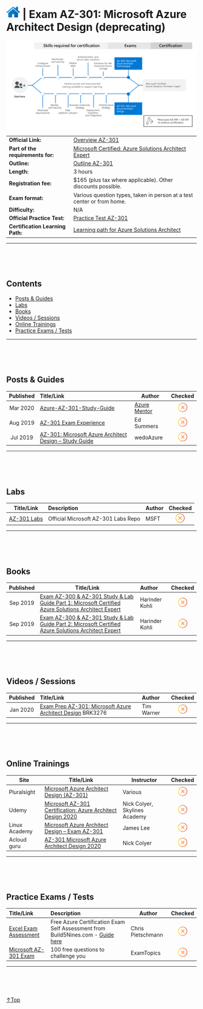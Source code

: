 # [![Home](../img/home.png)](certifications.md "Overview Certifications") | Exam AZ-301: Microsoft Azure Architect Design (deprecating)
![Cert](../img/az-301.png)

|                                   |                                                                     |
| --------------------------------- | :------------------------------------------------------------------ |
|**Official Link:**                 | [Overview AZ-301](https://docs.microsoft.com/en-us/learn/certifications/exams/AZ-301)                                                    |
|**Part of the requirements for:**  | [Microsoft Certified: Azure Solutions Architect Expert](https://docs.microsoft.com/en-us/learn/certifications/azure-solutions-architect)          |
|**Outline:**                       | [Outline AZ-301](https://query.prod.cms.rt.microsoft.com/cms/api/am/binary/RE3VEHD)                                                      |
|**Length:**                        | 3 hours                                                                                                                                  |
|**Registration fee:**              | $165 (plus tax where applicable).  Other discounts possible.                                                                             |
|**Exam format:**                   | Various question types, taken in person at a test center or from home.                                                                   |
|**Difficulty:**                    | N/A                                                                                                                                      |
|**Official Practice Test:**        | [Practice Test AZ-301](https://us.mindhub.com/p/MU-AZ-301)                                                                               |
|**Certification Learning Path:**   | [Learning path for Azure Solutions Architect](https://query.prod.cms.rt.microsoft.com/cms/api/am/binary/RWtVsd)                             |

---------------------------------------------------------------------------------------------------------------
<br/><br/><br/>

## **Contents**
- [Posts & Guides](#posts-&-guides)
- [Labs](#labs)
- [Books](#books)
- [Videos / Sessions](#videos-/-sessions)
- [Online Trainings](#online-trainings)
- [Practice Exams / Tests](#practice-exams-/-tests)


---------------------------------------------------------------------------------------------------------------
<br/><br/><br/>

## **Posts & Guides**
| Published | Title/Link                                               | Author                        | Checked       |
| :-------: | :------------------------------------------------------- | ----------------------------- |:-------------:|
| Mar 2020  | [Azure-AZ-301-Study-Guide](https://github.com/AzureMentor/Azure-AZ-301-Study-Guide)    | [Azure Mentor](https://azurementor.wordpress.com/) |<img src="../img/solid/noCheck.png" title="noCheck" width=24 height=24> |
| Aug 2019  | [AZ-301 Exam Experience](https://blog.edwinsummers.net/2019/08/31/az-301-exam-experience/) | Ed Summers                                   |<img src="../img/solid/noCheck.png" title="noCheck" width=24 height=24> |
| Jul 2019  | [AZ-301: Microsoft Azure Architect Design – Study Guide](https://wedoazure.ie/2019/07/10/az-301-microsoft-azure-architect-design-study-guide/) | wedoAzure   |<img src="../img/solid/noCheck.png" title="noCheck" width=24 height=24> |


---------------------------------------------------------------------------------------------------------------
<br/><br/><br/>

## **Labs**
|                                        Title/Link                                        | Description                         | Author | Checked       |
| :--------------------------------------------------------------------------------------: | :---------------------------------- | :----- |:-------------:|
| [AZ-301 Labs](https://github.com/MicrosoftLearning/AZ-301-MicrosoftAzureArchitectDesign) | Official Microsoft AZ-301 Labs Repo | MSFT   |<img src="../img/solid/noCheck.png" title="noCheck" width=24 height=24> |

---------------------------------------------------------------------------------------------------------------
<br/><br/><br/>

## **Books**
| Published | Title/Link                                                                   | Author         | Checked       |
| :-------: | ---------------------------------------------------------------------------- | :------------- |:-------------:|
| Sep 2019  | [Exam AZ-300 & AZ-301 Study & Lab Guide Part 1: Microsoft Certified Azure Solutions Architect Expert](https://www.amazon.com/Exam-AZ-300-AZ-301-Study-Guide/dp/1692760777)  | Harinder Kohli |<img src="../img/solid/noCheck.png" title="noCheck" width=24 height=24> |
| Sep 2019  | [Exam AZ-300 & AZ-301 Study & Lab Guide Part 2: Microsoft Certified Azure Solutions Architect Expert](https://www.amazon.com/Exam-AZ-300-AZ-301-Study-Guide/dp/1692841408/) | Harinder Kohli |<img src="../img/solid/noCheck.png" title="noCheck" width=24 height=24> |


---------------------------------------------------------------------------------------------------------------
<br/><br/><br/>

## **Videos / Sessions**
| Published | Title/Link | Author                                                                                  | Checked       |
| :-------: | :--------- | :-------------------------------------------------------------------------------------- |:-------------:|
| Jan 2020  | [Exam Prep  AZ-301: Microsoft Azure Architect Design](https://www.youtube.com/watch?v=q0zKXHWRmgo)  BRK3276 | Tim Warner |<img src="../img/solid/noCheck.png" title="noCheck" width=24 height=24> |


---------------------------------------------------------------------------------------------------------------
<br/><br/><br/>

## **Online Trainings**
|     Site      | Title/Link                                                           | Instructor         | Checked       |
| ------------- | -------------------------------------------------------------------- | ------------------ |:-------------:|
|  Pluralsight  | [Microsoft Azure Architect Design (AZ-301)](https://www.pluralsight.com/paths/microsoft-azure-architect-design-az-301)                         | Various                       |<img src="../img/solid/noCheck.png" title="noCheck" width=24 height=24> |
|     Udemy     | [Microsoft AZ-301 Certification: Azure Architect Design 2020](https://www.udemy.com/course/microsoft-az-301-certification-azure-architect-design) | Nick Colyer, Skylines Academy |<img src="../img/solid/noCheck.png" title="noCheck" width=24 height=24> |
| Linux Academy | [Microsoft Azure Architect Design – Exam AZ-301](https://linuxacademy.com/course/microsoft-azure-architect-design-exam-az-301/)                   | James Lee                     |<img src="../img/solid/noCheck.png" title="noCheck" width=24 height=24> |
|  Acloud guru  | [AZ-301 Microsoft Azure Architect Design 2020](https://acloud.guru/learn/az-301-architect-design)                                                 | Nick Colyer                   |<img src="../img/solid/noCheck.png" title="noCheck" width=24 height=24> |


---------------------------------------------------------------------------------------------------------------
<br/><br/><br/>

## **Practice Exams / Tests**
| Title/Link                        | Description                                                                 | Author          | Checked       |
| :-------------------------------- | :-------------------------------------------------------------------------- | --------------- |:-------------:|
| [Excel Exam Assessment](https://github.com/Build5Nines/exam-assessments/blob/master/Assessments/Exam-Msft-AZ-301-Self-Assessment-Build5Nines.xlsx?raw=1) | Free Azure Certification Exam Self Assessment from Build5Nines.com  - [Guide here](https://build5nines.com/free-oss-exam-self-assessment-tool/) | Chris Pietschmann |<img src="../img/solid/noCheck.png" title="noCheck" width=24 height=24> |
|                                       [Microsoft AZ-301 Exam](https://www.examtopics.com/exams/microsoft/az-301/)                                        | 100 free questions to challenge you                                                                                                             | ExamTopics        |<img src="../img/solid/noCheck.png" title="noCheck" width=24 height=24> |



---------------------------------------------------------------------------------------------------------------
<br/><br/><br/>


<a href="#top" title="Back to the top.">↑Top</a>
